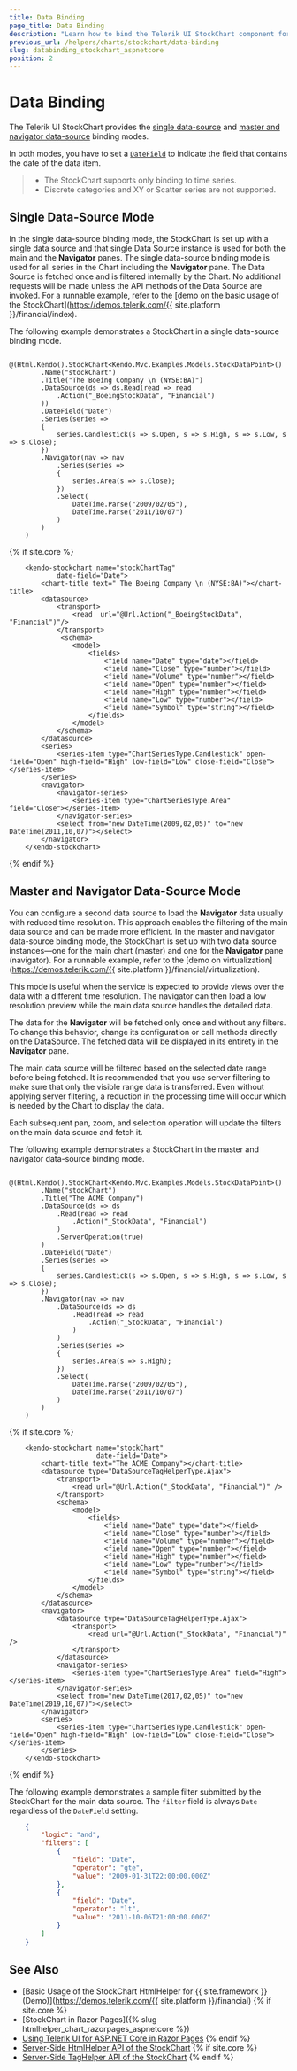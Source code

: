 ```yaml
---
title: Data Binding
page_title: Data Binding
description: "Learn how to bind the Telerik UI StockChart component for {{ site.framework }} (MVC 6 or {{ site.framework }} MVC) to data."
previous_url: /helpers/charts/stockchart/data-binding
slug: databinding_stockchart_aspnetcore
position: 2
---
```


# Data Binding

The Telerik UI StockChart provides the [single data-source](#single-data-source-mode) and [master and navigator data-source](#master-and-navigator-data-source-mode) binding modes.

In both modes, you have to set a [`DateField`](/api/kendo.mvc.ui.fluent/stockchartbuilder#datefieldsystemstring) to indicate the field that contains the date of the data item.

> * The StockChart supports only binding to time series.
> * Discrete categories and XY or Scatter series are not supported.

## Single Data-Source Mode

In the single data-source binding mode, the StockChart is set up with a single data source and that single Data Source instance is used for both the main and the **Navigator** panes. The single data-source binding mode is used for all series in the Chart including the **Navigator** pane. The Data Source is fetched once and is filtered internally by the Chart. No additional requests will be made unless the API methods of the Data Source are invoked. For a runnable example, refer to the [demo on the basic usage of the StockChart](https://demos.telerik.com/{{ site.platform }}/financial/index).

The following example demonstrates a StockChart in a single data-source binding mode.

```HtmlHelper
    @(Html.Kendo().StockChart<Kendo.Mvc.Examples.Models.StockDataPoint>()
        .Name("stockChart")
        .Title("The Boeing Company \n (NYSE:BA)")
        .DataSource(ds => ds.Read(read => read
            .Action("_BoeingStockData", "Financial")
        ))
        .DateField("Date")
        .Series(series =>
        {
            series.Candlestick(s => s.Open, s => s.High, s => s.Low, s => s.Close);
        })
        .Navigator(nav => nav
            .Series(series =>
            {
                series.Area(s => s.Close);
            })
            .Select(
                DateTime.Parse("2009/02/05"),
                DateTime.Parse("2011/10/07")
            )
        )
    )
```
{% if site.core %}
```TagHelper
    <kendo-stockchart name="stockChartTag"
            date-field="Date">
        <chart-title text=" The Boeing Company \n (NYSE:BA)"></chart-title>
        <datasource>
            <transport>
                <read  url="@Url.Action("_BoeingStockData", "Financial")"/>
            </transport>
             <schema>
                <model>
                    <fields>
                        <field name="Date" type="date"></field>
                        <field name="Close" type="number"></field>
                        <field name="Volume" type="number"></field>
                        <field name="Open" type="number"></field>
                        <field name="High" type="number"></field>
                        <field name="Low" type="number"></field>
                        <field name="Symbol" type="string"></field>
                    </fields>
                </model>
            </schema>
        </datasource>
        <series>
            <series-item type="ChartSeriesType.Candlestick" open-field="Open" high-field="High" low-field="Low" close-field="Close"></series-item>
        </series>
        <navigator>
            <navigator-series>
                <series-item type="ChartSeriesType.Area" field="Close"></series-item>
            </navigator-series>
            <select from="new DateTime(2009,02,05)" to="new DateTime(2011,10,07)"></select>
        </navigator>
    </kendo-stockchart>
```
{% endif %}

## Master and Navigator Data-Source Mode

You can configure a second data source to load the **Navigator** data usually with reduced time resolution. This approach enables the filtering of the main data source and can be made more efficient. In the master and navigator data-source binding mode, the StockChart is set up with two data source instances&mdash;one for the main chart (master) and one for the **Navigator** pane (navigator). For a runnable example, refer to the [demo on virtualization](https://demos.telerik.com/{{ site.platform }}/financial/virtualization).

This mode is useful when the service is expected to provide views over the data with a different time resolution. The navigator can then load a low resolution preview while the main data source handles the detailed data.

The data for the **Navigator** will be fetched only once and without any filters. To change this behavior, change its configuration or call methods directly on the DataSource. The fetched data will be displayed in its entirety in the **Navigator** pane.

The main data source will be filtered based on the selected date range before being fetched. It is recommended that you use server filtering to make sure that only the visible range data is transferred. Even without applying server filtering, a reduction in the processing time will occur which is needed by the Chart to display the data.

Each subsequent pan, zoom, and selection operation will update the filters on the main data source and fetch it.

The following example demonstrates a StockChart in the master and navigator data-source binding mode.

```HtmlHelper
    @(Html.Kendo().StockChart<Kendo.Mvc.Examples.Models.StockDataPoint>()
        .Name("stockChart")
        .Title("The ACME Company")
        .DataSource(ds => ds
            .Read(read => read
                .Action("_StockData", "Financial")
            )
            .ServerOperation(true)
        )
        .DateField("Date")
        .Series(series =>
        {
            series.Candlestick(s => s.Open, s => s.High, s => s.Low, s => s.Close);
        })
        .Navigator(nav => nav
            .DataSource(ds => ds
                .Read(read => read
                    .Action("_StockData", "Financial")
                )
            )
            .Series(series =>
            {
                series.Area(s => s.High);
            })
            .Select(
                DateTime.Parse("2009/02/05"),
                DateTime.Parse("2011/10/07")
            )
        )
    )
```
{% if site.core %}
```TagHelper
    <kendo-stockchart name="stockChart"
                      date-field="Date">
        <chart-title text="The ACME Company"></chart-title>
        <datasource type="DataSourceTagHelperType.Ajax">
            <transport>
                <read url="@Url.Action("_StockData", "Financial")" />
            </transport>
            <schema>
                <model>
                    <fields>
                        <field name="Date" type="date"></field>
                        <field name="Close" type="number"></field>
                        <field name="Volume" type="number"></field>
                        <field name="Open" type="number"></field>
                        <field name="High" type="number"></field>
                        <field name="Low" type="number"></field>
                        <field name="Symbol" type="string"></field>
                    </fields>
                </model>
            </schema>
        </datasource>
        <navigator>
            <datasource type="DataSourceTagHelperType.Ajax">
                <transport>
                    <read url="@Url.Action("_StockData", "Financial")" />
                </transport>
            </datasource>
            <navigator-series>
                <series-item type="ChartSeriesType.Area" field="High"></series-item>
            </navigator-series>
            <select from="new DateTime(2017,02,05)" to="new DateTime(2019,10,07)"></select>
        </navigator>
        <series>
            <series-item type="ChartSeriesType.Candlestick" open-field="Open" high-field="High" low-field="Low" close-field="Close"></series-item>
        </series>
    </kendo-stockchart>
```
{% endif %}

The following example demonstrates a sample filter submitted by the StockChart for the main data source. The `filter` field is always `Date` regardless of the `DateField` setting.

```json
    {
        "logic": "and",
        "filters": [
            {
                "field": "Date",
                "operator": "gte",
                "value": "2009-01-31T22:00:00.000Z"
            },
            {
                "field": "Date",
                "operator": "lt",
                "value": "2011-10-06T21:00:00.000Z"
            }
        ]
    }
```

## See Also

* [Basic Usage of the StockChart HtmlHelper for {{ site.framework }} (Demo)](https://demos.telerik.com/{{ site.platform }}/financial)
{% if site.core %}
* [StockChart in Razor Pages]({% slug htmlhelper_chart_razorpages_aspnetcore %})
* [Using Telerik UI for ASP.NET Core in Razor Pages](https://docs.telerik.com/aspnet-core/getting-started/razor-pages#using-telerik-ui-for-aspnet-core-in-razor-pages)
{% endif %}
* [Server-Side HtmlHelper API of the StockChart](/api/stockchart)
{% if site.core %}
* [Server-Side TagHelper API of the StockChart](/api/taghelpers/stockchart)
{% endif %}
